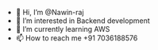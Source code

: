 - 👋 Hi, I’m @Nawin-raj
- 👀 I’m interested in Backend development
- 🌱 I’m currently learning AWS
- 📫 How to reach me +91 7036188576

<!---
Nawin-raj/Nawin-raj is a ✨ special ✨ repository because its `README.md` (this file) appears on your GitHub profile.
You can click the Preview link to take a look at your changes.
--->
